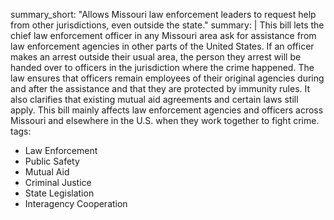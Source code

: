 summary_short: "Allows Missouri law enforcement leaders to request help from other jurisdictions, even outside the state."
summary: |
  This bill lets the chief law enforcement officer in any Missouri area ask for assistance from law enforcement agencies in other parts of the United States. If an officer makes an arrest outside their usual area, the person they arrest will be handed over to officers in the jurisdiction where the crime happened. The law ensures that officers remain employees of their original agencies during and after the assistance and that they are protected by immunity rules. It also clarifies that existing mutual aid agreements and certain laws still apply. This bill mainly affects law enforcement agencies and officers across Missouri and elsewhere in the U.S. when they work together to fight crime.
tags:
  - Law Enforcement
  - Public Safety
  - Mutual Aid
  - Criminal Justice
  - State Legislation
  - Interagency Cooperation
